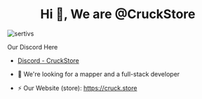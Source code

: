 <h1 align="center">Hi 👋, We are @CruckStore</h1>

<p align="left"> <img src="https://komarev.com/ghpvc/?username=CruckStore&label=Profile%20views&color=0e75b6&style=flat" alt="sertivs" /> </p>


Our Discord Here
- [Discord - CruckStore](https://discord.gg/cruckstore)

- 💞️ We're looking for a mapper and a full-stack developer 
- ⚡ Our Website (store): https://cruck.store
